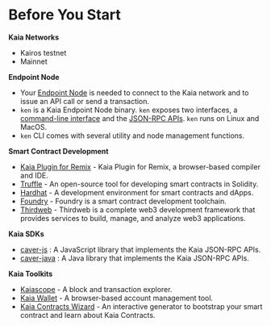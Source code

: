 # Before You Start

**Kaia Networks**

* Kairos testnet
* Mainnet

**Endpoint Node**

* Your [Endpoint Node](../../nodes/endpoint-node/endpoint-node.md) is needed to connect to the Kaia network and to issue an API call or send a transaction.
* `ken` is a Kaia Endpoint Node binary. `ken` exposes two interfaces, a [command-line interface](../../nodes/endpoint-node/ken-cli-commands.md) and the [JSON-RPC APIs](../../../references/json-rpc/klay/account-created). `ken` runs on Linux and MacOS.
* `ken` CLI comes with several utility and node management functions.

**Smart Contract Development**

* [Kaia Plugin for Remix](https://ide.klaytn.foundation) - Kaia Plugin for Remix, a browser-based compiler and IDE.
* [Truffle](https://github.com/trufflesuite/truffle) - An open-source tool for developing smart contracts in Solidity.
* [Hardhat](https://hardhat.org/hardhat-runner/docs/getting-started) - A development environment for smart contracts and dApps.
* [Foundry](https://book.getfoundry.sh/) - Foundry is a smart contract development toolchain.
* [Thirdweb](https://portal.thirdweb.com/) - Thirdweb is a complete web3 development framework that provides services to build, manage, and analyze web3 applications.

**Kaia SDKs**

* [caver-js](../../references/sdk/caver-js/caver-js.md) : A JavaScript library that implements the Kaia JSON-RPC APIs.
* [caver-java](../../references/sdk/caver-java/caver-java.md) : A Java library that implements the Kaia JSON-RPC APIs.

**Kaia Toolkits**

* [Kaiascope](https://kaiascope.com/) - A block and transaction explorer.
* [Kaia Wallet](https://wallet.klaytn.com/) - A browser-based account management tool.
* [Kaia Contracts Wizard](https://wizard.klaytn.foundation/) - An interactive generator to bootstrap your smart contract and learn about Kaia Contracts.
